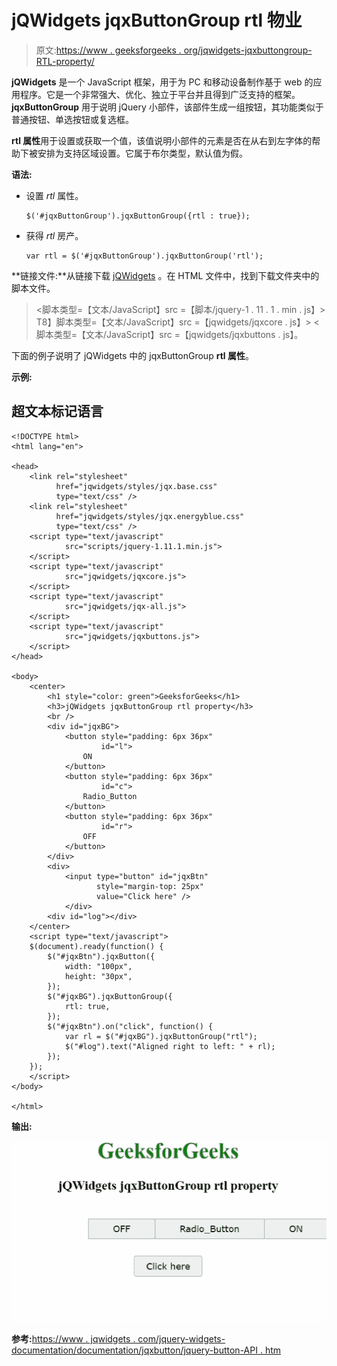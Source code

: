 # jQWidgets jqxButtonGroup rtl 物业

> 原文:[https://www . geeksforgeeks . org/jqwidgets-jqxbuttongroup-RTL-property/](https://www.geeksforgeeks.org/jqwidgets-jqxbuttongroup-rtl-property/)

**jQWidgets** 是一个 JavaScript 框架，用于为 PC 和移动设备制作基于 web 的应用程序。它是一个非常强大、优化、独立于平台并且得到广泛支持的框架。 **jqxButtonGroup** 用于说明 jQuery 小部件，该部件生成一组按钮，其功能类似于普通按钮、单选按钮或复选框。

**rtl 属性**用于设置或获取一个值，该值说明小部件的元素是否在从右到左字体的帮助下被安排为支持区域设置。它属于布尔类型，默认值为假。

**语法:**

*   设置 *rtl* 属性。

    ```
    $('#jqxButtonGroup').jqxButtonGroup({rtl : true});  
    ```

*   获得 *rtl* 房产。

    ```
    var rtl = $('#jqxButtonGroup').jqxButtonGroup('rtl');
    ```

**链接文件:**从链接下载 [jQWidgets](https://www.jqwidgets.com/download/) 。在 HTML 文件中，找到下载文件夹中的脚本文件。

> <link rel="”stylesheet”" href="”jqwidgets/styles/jqx.base.css”" type="”text/css”">
> <脚本类型=【文本/JavaScript】src =【脚本/jquery-1 . 11 . 1 . min . js】></脚本>
> T8】脚本类型=【文本/JavaScript】src =【jqwidgets/jqxcore . js】></脚本>
> <脚本类型=【文本/JavaScript】src =【jqwidgets/jqxbuttons . js】。

下面的例子说明了 jQWidgets 中的 jqxButtonGroup **rtl 属性**。

**示例:**

## 超文本标记语言

```
<!DOCTYPE html>
<html lang="en">

<head>
    <link rel="stylesheet" 
          href="jqwidgets/styles/jqx.base.css" 
          type="text/css" />
    <link rel="stylesheet" 
          href="jqwidgets/styles/jqx.energyblue.css" 
          type="text/css" />
    <script type="text/javascript"
            src="scripts/jquery-1.11.1.min.js">
    </script>
    <script type="text/javascript"
            src="jqwidgets/jqxcore.js">
    </script>
    <script type="text/javascript"
            src="jqwidgets/jqx-all.js">
    </script>
    <script type="text/javascript"
            src="jqwidgets/jqxbuttons.js">
    </script>
</head>

<body>
    <center>
        <h1 style="color: green">GeeksforGeeks</h1>
        <h3>jQWidgets jqxButtonGroup rtl property</h3>
        <br />
        <div id="jqxBG">
            <button style="padding: 6px 36px" 
                    id="l">
                ON
            </button>
            <button style="padding: 6px 36px" 
                    id="c">
                Radio_Button
            </button>
            <button style="padding: 6px 36px" 
                    id="r">
                OFF
            </button>
        </div>
        <div>
            <input type="button" id="jqxBtn" 
                   style="margin-top: 25px" 
                   value="Click here" /> 
            </div>
        <div id="log"></div>
    </center>
    <script type="text/javascript">
    $(document).ready(function() {
        $("#jqxBtn").jqxButton({
            width: "100px",
            height: "30px",
        });
        $("#jqxBG").jqxButtonGroup({
            rtl: true,
        });
        $("#jqxBtn").on("click", function() {
            var rl = $("#jqxBG").jqxButtonGroup("rtl");
            $("#log").text("Aligned right to left: " + rl);
        });
    });
    </script>
</body>

</html>
```

**输出:**

![](img/1503aefd66908ab5437e11156faabf50.png)

**参考:**[https://www . jqwidgets . com/jquery-widgets-documentation/documentation/jqxbutton/jquery-button-API . htm](https://www.jqwidgets.com/jquery-widgets-documentation/documentation/jqxbutton/jquery-button-api.htm)